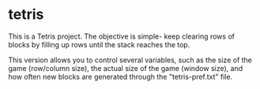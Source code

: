 # tetris
This is a Tetris project. The objective is simple- keep clearing rows of blocks by filling up rows until the stack reaches the top. 

This version allows you to control several variables, such as the size of the game (row/column size), the actual size of the game (window size), and how often new blocks are generated through the "tetris-pref.txt" file. 

